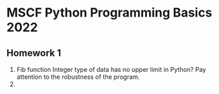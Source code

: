 # MSCF Python Programming Basics 2022

## Homework 1

1. Fib function
   Integer type of data has no upper limit in Python?
   Pay attention to the robustness of the program.
2.
